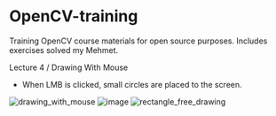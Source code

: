 # OpenCV-training
Training OpenCV course materials for open source purposes. Includes exercises solved my Mehmet.

Lecture 4 / Drawing With Mouse 
- When LMB is clicked, small circles are placed to the screen.


![drawing_with_mouse](https://user-images.githubusercontent.com/88316097/186220885-f188bc8c-25c0-462a-ba46-5108c20e5634.png)
![image](https://user-images.githubusercontent.com/88316097/186223171-be5697bb-4093-4a96-9396-1482726da76e.png)
![rectangle_free_drawing](https://user-images.githubusercontent.com/88316097/186228926-301deb7f-abb5-4b6f-a002-8c30df8f1b18.png)
